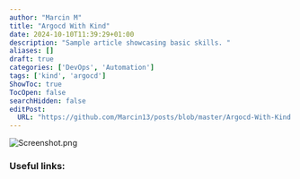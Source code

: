 ```yaml
---
author: "Marcin M"
title: "Argocd With Kind"
date: 2024-10-10T11:39:29+01:00
description: "Sample article showcasing basic skills. "
aliases: []
draft: true
categories: ['DevOps', 'Automation']
tags: ['kind', 'argocd']
ShowToc: true
TocOpen: false
searchHidden: false
editPost:
  URL: "https://github.com/Marcin13/posts/blob/master/Argocd-With-Kind.md"
---
```





![Screenshot.png](http://marcinmitruk.link/img/Argocd-with-kind/01.webp)






### Useful links:

